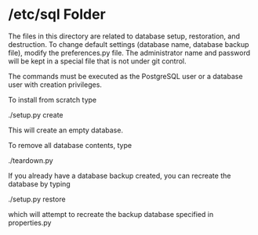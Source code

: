 
# /etc/sql Folder

The files in this directory are related to database setup, restoration, and 
destruction.  To change default settings (database name, database backup file), 
modify the preferences.py file. The administrator name and password will be 
kept in a special file that is not under git control.

The commands must be executed as the PostgreSQL user or a database user with 
creation privileges.

To install from scratch type

./setup.py create

This will create an empty database.

To remove all database contents, type

./teardown.py

If you already have a database backup created, you can recreate the database 
by typing 

./setup.py restore

which will attempt to recreate the backup database specified in properties.py 